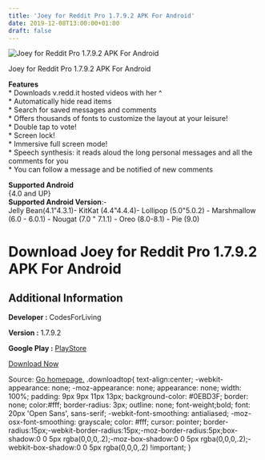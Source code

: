 ```yaml
---
title: 'Joey for Reddit Pro 1.7.9.2 APK For Android'
date: 2019-12-08T13:00:00+01:00
draft: false
---
```


![Joey for Reddit Pro 1.7.9.2 APK For Android](https://i0.wp.com/apkhome.net/wp-content/uploads/2019/12/Joey-for-Reddit-Pro-1.7.9.2.png "Joey for Reddit Pro 1.7.9.2 APK For Android")

  

Joey for Reddit Pro 1.7.9.2 APK For Android

**Features**  
\* Downloads v.redd.it hosted videos with her ^  
\* Automatically hide read items  
\* Search for saved messages and comments  
\* Offers thousands of fonts to customize the layout at your leisure!  
\* Double tap to vote!  
\* Screen lock!  
\* Immersive full screen mode!  
\* Speech synthesis: it reads aloud the long personal messages and all the comments for you  
\* You can follow a message and be notified of new comments

**Supported Android**  
{4.0 and UP}  
**Supported Android Version**:-  
Jelly Bean(4.1"4.3.1)- KitKat (4.4"4.4.4)- Lollipop (5.0"5.0.2) - Marshmallow (6.0 - 6.0.1) - Nougat (7.0 " 7.1.1) - Oreo (8.0-8.1) - Pie (9.0)

Download Joey for Reddit Pro 1.7.9.2 APK For Android
====================================================

Additional Information
----------------------

**Developer :** CodesForLiving

**Version :** 1.7.9.2

**Google Play :** [PlayStore](https://play.google.com/store/apps/details?id=o.o.joey)

  

[Download Now](https://store4app.co/post/joey-for-reddit-pro-1-7-9-2-apk-for-android_1575796517)

  
Source: [Go homepage.](https://store4app.co/post/joey-for-reddit-pro-1-7-9-2-apk-for-android_1575796517) .downloadtop{ text-align:center; -webkit-appearance: none; -moz-appearance: none; appearance: none; width: 100%; padding: 9px 9px 11px 13px; background-color: #0EBD3F; border: none; color:#fff; border-radius: 3px; outline: none; font-weight;bold; font: 20px 'Open Sans', sans-serif; -webkit-font-smoothing: antialiased; -moz-osx-font-smoothing: grayscale; color: #fff; cursor: pointer; border-radius:15px;-webkit-border-radius:15px;-moz-border-radius:5px;box-shadow:0 0 5px rgba(0,0,0,.2);-moz-box-shadow:0 0 5px rgba(0,0,0,.2);-webkit-box-shadow:0 0 5px rgba(0,0,0,.2) !important; }